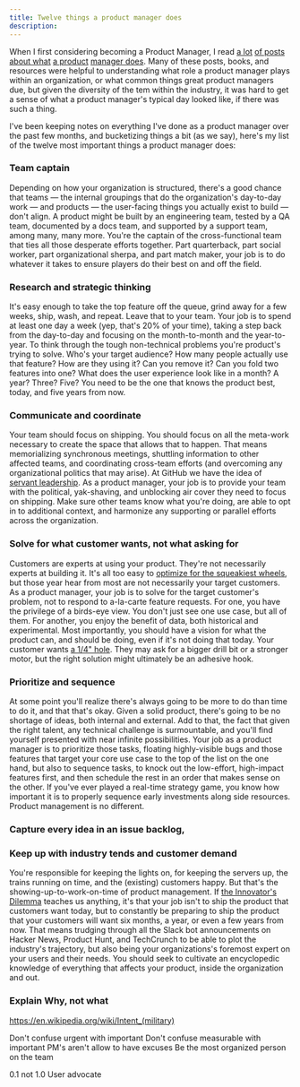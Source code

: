 ```yaml
---
title: Twelve things a product manager does
description:
---
```


When I first considering becoming a Product Manager, I read [a lot](https://medium.com/@joshelman/a-product-managers-job-63c09a43d0ec#.t7puifka7) [of posts](https://medium.com/@matbalez/product-manager-you-are-664d83ee702e#.6054jkko8) [about what](https://medium.com/@bfgmartin/what-is-a-product-manager-ce0efdcf114c#.nfocpyput) [a product](https://medium.com/@irishbryan/product-managers-are-apes-21f25828dcb7#.ujgo9swh6) [manager does](https://medium.com/@noah_weiss/50-articles-and-books-that-will-make-you-a-great-product-manager-aad5babee2f7#.1t1kwhhly). Many of these posts, books, and resources were helpful to understanding what role a product manager plays within an organization, or what common things great product managers due, but given the diversity of the tem within the industry, it was hard to get a sense of what a product manager's typical day looked like, if there was such a thing.

I've been keeping notes on everything I've done as a product manager over the past few months, and bucketizing things a bit (as we say), here's my list of the twelve most important things a product manager does:

### Team captain

Depending on how your organization is structured, there's a good chance that teams — the internal groupings that do the organization's day-to-day work — and products — the user-facing things you actually exist to build — don't align. A product might be built by an engineering team, tested by a QA team, documented by a docs team, and supported by a support team, among many, many more. You're the captain of the cross-functional team that ties all those desperate efforts together. Part quarterback, part social worker, part organizational sherpa, and part match maker, your job is to do whatever it takes to ensure players do their best on and off the field.

### Research and strategic thinking

It's easy enough to take the top feature off the queue, grind away for a few weeks, ship, wash, and repeat. Leave that to your team. Your job is to spend at least one day a week (yep, that's 20% of your time), taking a step back from the day-to-day and focusing on the month-to-month and the year-to-year. To think through the tough non-technical problems you're product's trying to solve. Who's your target audience? How many people actually use that feature? How are they using it? Can you remove it? Can you fold two features into one? What does the user experience look like in a month? A year? Three? Five? You need to be the one that knows the product best, today, and five years from now.

### Communicate and coordinate

Your team should focus on shipping. You should focus on all the meta-work necessary to create the space that allows that to happen. That means memorializing synchronous meetings, shuttling information to other affected teams, and coordinating cross-team efforts (and overcoming any organizational politics that may arise). At GitHub we have the idea of [servant leadership](https://en.wikipedia.org/wiki/Servant_leadership). As a product manager, your job is to provide your team with the political, yak-shaving, and unblocking air cover they need to focus on shipping. Make sure other teams know what you're doing, are able to opt in to additional context, and harmonize any supporting or parallel efforts across the organization.

### Solve for what customer wants, not what asking for

Customers are experts at using your product. They're not necessarily experts at building it. It's all too easy to [optimize for the squeakiest wheels](http://ben.balter.com/2016/03/08/optimizing-for-power-users-and-edge-cases/), but those year hear from most are not necessarily your target customers. As a product manager, your job is to solve for the target customer's problem, not to respond to a-la-carte feature requests. For one, you have the privilege of a birds-eye view. You don't just see one use case, but all of them. For another, you enjoy the benefit of data, both historical and experimental. Most importantly, you should have a vision for what the product can, and should be doing, even if it's not doing that today. Your customer wants [a 1/4" hole](https://strategyn.com/jobs-to-be-done/). They may ask for a bigger drill bit or a stronger motor, but the right solution might ultimately be an adhesive hook.

### Prioritize and sequence

At some point you'll realize there's always going to be more to do than time to do it, and that that's okay. Given a solid product, there's going to be no shortage of ideas, both internal and external. Add to that, the fact that given the right talent, any technical challenge is surmountable, and you'll find yourself presented with near infinite possibilities. Your job as a product manager is to prioritize those tasks, floating highly-visible bugs and those features that target your core use case to the top of the list on the one hand, but also to sequence tasks, to knock out the low-effort, high-impact features first, and then schedule the rest in an order that makes sense on the other. If you've ever played a real-time strategy game, you know how important it is to properly sequence early investments along side resources. Product management is no different.

### Capture every idea in an issue backlog,

### Keep up with industry tends and customer demand

You're responsible for keeping the lights on, for keeping the servers up, the trains running on time, and the (existing) customers happy. But that's the showing-up-to-work-on-time of product management. If [the Innovator's Dilemma](https://en.wikipedia.org/wiki/The_Innovator%27s_Dilemma) teaches us anything, it's that your job isn't to ship the product that customers want today, but to constantly be preparing to ship the product that your customers will want six months, a year, or even a few years from now. That means trudging through all the Slack bot announcements on Hacker News, Product Hunt, and TechCrunch to be able to plot the industry's trajectory, but also being your organizations's foremost expert on your users and their needs. You should seek to cultivate an encyclopedic knowledge of everything that affects your product, inside the organization and out.

### Explain Why, not what

https://en.wikipedia.org/wiki/Intent_(military)


Don't confuse urgent with important
Don't confuse measurable with important
PM's aren't allow to have excuses
Be the most organized person on the team


0.1 not 1.0
User advocate
